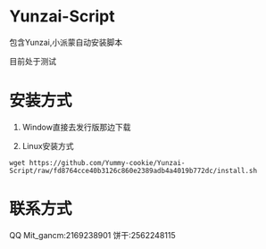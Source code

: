 # Yunzai-Script
包含Yunzai,小派蒙自动安装脚本

目前处于测试

# 安装方式
1. Window直接去发行版那边下载

2. Linux安装方式
```shell
wget https://github.com/Yummy-cookie/Yunzai-Script/raw/fd8764cce40b3126c860e2389adb4a4019b772dc/install.sh
```
# 联系方式
QQ
Mit_gancm:2169238901
饼干:2562248115
